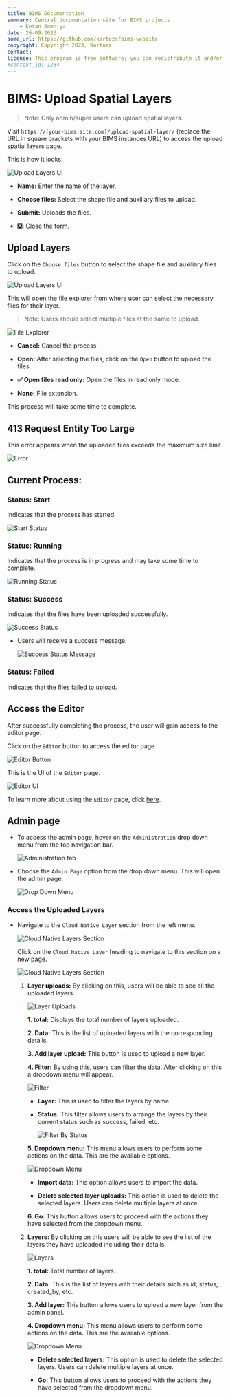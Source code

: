 ```yaml
---
title: BIMS Documentation
summary: Central documentation site for BIMS projects
    - Ketan Bamniya
date: 26-09-2023
some_url: https://github.com/kartoza/bims-website
copyright: Copyright 2023, Kartoza
contact: 
license: This program is free software; you can redistribute it and/or modify it under the terms of the GNU Affero General Public License as published by the Free Software Foundation; either version 3 of the License, or (at your option) any later version.
#context_id: 1234
---
```


# BIMS: Upload Spatial Layers

>Note: Only admin/super users can upload spatial layers.

Visit `https://[your-bims.site.com]/upload-spatial-layer/` (replace the URL in square brackets with your BIMS instances URL) to access the upload spatial layers page.

This is how it looks.

![Upload Layers UI](./img/upload-spacial-layer-1.png)

* **Name:** Enter the name of the layer.

* **Choose files:** Select the shape file and auxiliary files to upload.

* **Submit:** Uploads the files.

* **❎:** Close the form.


## Upload Layers

Click on the `Choose files` button to select the shape file and auxiliary files to upload.

![Upload Layers UI](./img/upload-spacial-layer-4.png)

This will open the file explorer from where user can select the necessary files for their layer.

> Note: Users should select multiple files at the same to upload.

![File Explorer](./img/upload-spacial-layer-2.png)

* **Cancel:** Cancel the process.

* **Open:** After selecting the files, click on the `Open` button to upload the files.

* **✅ Open files read only:** Open the files in read only mode.

* **None:** File extension.

This process will take some time to complete.

## 413 Request Entity Too Large

This error appears when the uploaded files exceeds the maximum size limit.

![Error](./img/upload-spacial-layer-3.png)

## Current Process:

### Status: Start

Indicates that the process has started.

![Start Status](./img/upload-spacial-layer-7.png)


### Status: Running

Indicates that the process is in progress and may take some time to complete.

![Running Status](./img/upload-spacial-layer-5.png)

### Status: Success

Indicates that the files have been uploaded successfully.

![Success Status](./img/upload-spacial-layer-8.png)

* Users will receive a success message.

    ![Success Status Message](./img/upload-spacial-layer-10.png)

### Status: Failed

Indicates that the files failed to upload.

## Access the Editor

After successfully completing the process, the user will gain access to the editor page.

Click on the `Editor` button to access the editor page

![Editor Button](./img/upload-spacial-layer-9.png)

This is the UI of the `Editor` page.

![Editor UI](./img/upload-spacial-layer-11.png)

To learn more about using the `Editor` page, click [here](./style-editor.md).

## Admin page

* To access the admin page, hover on the `Administration` drop down menu from the top navigation bar.

    ![Administration tab](./img/upload-spacial-layer-12.png)

* Choose the `Admin Page` option from the drop down menu. This will open the admin page.

    ![Drop Down Menu](./img/upload-spacial-layer-13.png)

### Access the Uploaded Layers

* Navigate to the `Cloud Native Layer` section from the left menu.

    ![Cloud Native Layers Section](./img/upload-spacial-layer-15.png)

    Click on the `Cloud Native Layer` heading to navigate to this section on a new page. 

    ![Cloud Native Layers Section](./img/upload-spacial-layer-16.png)

    1. **Layer uploads:** By clicking on this, users will be able to see all the uploaded layers.

        ![Layer Uploads](./img/upload-spacial-layer-17.png)

        **1. total:** Displays the total number of layers uploaded.

        **2. Data:** This is the list of uploaded layers with the corresponding details.

        **3. Add layer upload:** This button is used to upload a new layer.

        **4. Filter:** By using this, users can filter the data. After clicking on this a dropdown menu will appear.

        ![Filter](./img/upload-spacial-layer-18.png)

        * **Layer:** This is used to filter the layers by name.

        * **Status:** This filter allows users to arrange the layers by their current status such as success, failed, etc.

            ![Filter By Status](./img/upload-spacial-layer-19.png)

        **5. Dropdown menu:** This menu allows users to perform some actions on the data. This are the available options.

        ![Dropdown Menu](./img/upload-spacial-layer-20.png)

        * **Import data:** This option allows users to import the data.

        * **Delete selected layer uploads:** This option is used to delete the selected layers. Users can delete multiple layers at once.

        **6. Go:** This button allows users to proceed with the actions they have selected from the dropdown menu.

    2. **Layers:** By clicking on this users will be able to see the list of the layers they have uploaded including their details.

        ![Layers](./img/upload-spacial-layer-21.png)

        **1. total:** Total number of layers.

        **2. Data:** This is the list of layers with their details such as id, status, created_by, etc.

        **3. Add layer:** This button allows users to upload a new layer from the admin panel.

        **4. Dropdown menu:** This menu allows users to perform some actions on the data. This are the available options.

        ![Dropdown Menu](./img/upload-spacial-layer-22.png)

        * **Delete selected layers:** This option is used to delete the selected layers. Users can delete multiple layers at once.

        * **Go:** This button allows users to proceed with the actions they have selected from the dropdown menu.
